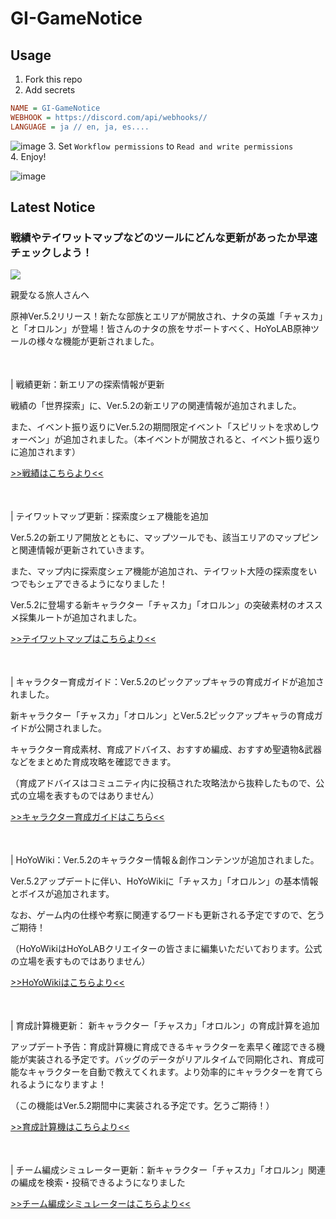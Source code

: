 # GI-GameNotice

## Usage
1. Fork this repo
2. Add secrets
```ini
NAME = GI-GameNotice
WEBHOOK = https://discord.com/api/webhooks//
LANGUAGE = ja // en, ja, es....
```
![image](https://github.com/c2t-r/GI-GameNotice/assets/80561604/63d8a4f2-9ec2-49d7-a637-44d728b2f945)
3. Set `Workflow permissions` to `Read and write permissions`  
4. Enjoy!

![image](https://github.com/c2t-r/GI-GameNotice/assets/80561604/24ec6182-cd99-4969-ab59-1d65c886077a)

## Latest Notice
<start>

### 戦績やテイワットマップなどのツールにどんな更新があったか早速チェックしよう！
<img src="https://sdk.hoyoverse.com/upload/ann/2024/11/19/e0b69184bb00078027fdabc3785cfed4_7942090587901799969.jpg">
<p style="white-space: pre-wrap;">親愛なる旅人さんへ</p><p style="white-space: pre-wrap;">原神Ver.5.2リリース！新たな部族とエリアが開放され、ナタの英雄「チャスカ」と「オロルン」が登場！皆さんのナタの旅をサポートすべく、HoYoLAB原神ツールの様々な機能が更新されました。</p><p style="white-space: pre-wrap; min-height: 1.5em;"></p><p style="white-space: pre-wrap;">| 戦績更新：新エリアの探索情報が更新</p><p style="white-space: pre-wrap;">戦績の「世界探索」に、Ver.5.2の新エリアの関連情報が追加されました。</p><p style="white-space: pre-wrap;">また、イベント振り返りにVer.5.2の期間限定イベント「スピリットを求めしウォーベン」が追加されました。（本イベントが開放されると、イベント振り返りに追加されます）</p><p style="white-space: pre-wrap;"><a href="javascript:miHoYoGameJSSDK.openInBrowser('https://act.hoyolab.com/app/community-game-records-sea/index.html?bbs_auth_required=true&bbs_presentation_style=fullscreen&gid=2&utm_campaign=update&utm_content=battlechronicle&utm_id=2&utm_medium=notice&utm_source=ingame&v=108');" data-type="a" link-type="game_outer" rel="noopener noreferrer nofollow">>>戦績はこちらより<<</a></p><p style="white-space: pre-wrap; min-height: 1.5em;"></p><p style="white-space: pre-wrap;">| テイワットマップ更新：探索度シェア機能を追加</p><p style="white-space: pre-wrap;">Ver.5.2の新エリア開放とともに、マップツールでも、該当エリアのマップピンと関連情報が更新されていきます。</p><p style="white-space: pre-wrap;">また、マップ内に探索度シェア機能が追加され、テイワット大陸の探索度をいつでもシェアできるようになりました！</p><p style="white-space: pre-wrap;">Ver.5.2に登場する新キャラクター「チャスカ」「オロルン」の突破素材のオススメ採集ルートが追加されました。</p><p style="white-space: pre-wrap;"><a href="javascript:miHoYoGameJSSDK.openInBrowser('https://act.hoyolab.com/ys/app/interactive-map/index.html?bbs_presentation_style=no_header&utm_campaign=update&utm_content=map&utm_id=2&utm_medium=notice&utm_source=ingame#/map/2');" data-type="a" link-type="game_outer" rel="noopener noreferrer nofollow">>>テイワットマップはこちらより<<</a></p><p style="white-space: pre-wrap; min-height: 1.5em;"></p><p style="white-space: pre-wrap;">| キャラクター育成ガイド：Ver.5.2のピックアップキャラの育成ガイドが追加されました。</p><p style="white-space: pre-wrap;">新キャラクター「チャスカ」「オロルン」とVer.5.2ピックアップキャラの育成ガイドが公開されました。</p><p style="white-space: pre-wrap;">キャラクター育成素材、育成アドバイス、おすすめ編成、おすすめ聖遺物&武器などをまとめた育成攻略を確認できます。</p><p style="white-space: pre-wrap;">（育成アドバイスはコミュニティ内に投稿された攻略法から抜粋したもので、公式の立場を表すものではありません）</p><p style="white-space: pre-wrap;"><a href="javascript:miHoYoGameJSSDK.openInBrowser('https://wiki.hoyolab.com/pc/genshin/entry/4808?utm_campaign=update&utm_id=2&utm_medium=notice&utm_source=ingame');" data-type="a" link-type="game_outer" rel="noopener noreferrer nofollow">>>キャラクター育成ガイドはこちら<<</a></p><p style="white-space: pre-wrap; min-height: 1.5em;"></p><p style="white-space: pre-wrap;">| HoYoWiki：Ver.5.2のキャラクター情報＆創作コンテンツが追加されました。</p><p style="white-space: pre-wrap;">Ver.5.2アップデートに伴い、HoYoWikiに「チャスカ」「オロルン」の基本情報とボイスが追加されます。</p><p style="white-space: pre-wrap;">なお、ゲーム内の仕様や考察に関連するワードも更新される予定ですので、乞うご期待！</p><p style="white-space: pre-wrap;">（HoYoWikiはHoYoLABクリエイターの皆さまに編集いただいております。公式の立場を表すものではありません）</p><p style="white-space: pre-wrap;"><a href="javascript:miHoYoGameJSSDK.openInBrowser('https://wiki.hoyolab.com/pc/genshin/home?bbs_presentation_style=fullscreen&utm_campaign=update&utm_id=2&utm_medium=notice&utm_source=ingame');" data-type="a" link-type="game_outer" rel="noopener noreferrer nofollow">>>HoYoWikiはこちらより<<</a></p><p style="white-space: pre-wrap; min-height: 1.5em;"></p><p style="white-space: pre-wrap;">| 育成計算機更新： 新キャラクター「チャスカ」「オロルン」の育成計算を追加</p><p style="white-space: pre-wrap;">アップデート予告：育成計算機に育成できるキャラクターを素早く確認できる機能が実装される予定です。バッグのデータがリアルタイムで同期化され、育成可能なキャラクターを自動で教えてくれます。より効率的にキャラクターを育てられるようになりますよ！</p><p style="white-space: pre-wrap;">（この機能はVer.5.2期間中に実装される予定です。乞うご期待！）</p><p style="white-space: pre-wrap;"><a href="javascript:miHoYoGameJSSDK.openInBrowser('https://act.hoyolab.com/ys/event/calculator-sea/index.html?bbs_auth_required=true&bbs_presentation_style=fullscreen&utm_campaign=update&utm_content=calculator&utm_id=2&utm_medium=notice&utm_source=ingame');" data-type="a" link-type="game_outer" rel="noopener noreferrer nofollow">>>育成計算機はこちらより<<</a></p><p style="white-space: pre-wrap; min-height: 1.5em;"></p><p style="white-space: pre-wrap;">| チーム編成シミュレーター更新：新キャラクター「チャスカ」「オロルン」関連の編成を検索・投稿できるようになりました</p><p style="white-space: pre-wrap;"><a href="javascript:miHoYoGameJSSDK.openInBrowser('https://act.hoyolab.com/ys/event/bbs-lineup-ys-sea/index.html?bbs_presentation_style=fullscreen&utm_campaign=update&utm_content=lineup&utm_id=2&utm_medium=notice&utm_source=ingame#/m/home/rec');" data-type="a" link-type="game_outer" rel="noopener noreferrer nofollow">>>チーム編成シミュレーターはこちらより<<</a></p><p style="white-space: pre-wrap; min-height: 1.5em;"></p><p style="white-space: pre-wrap; min-height: 1.5em;"></p>

<end>
